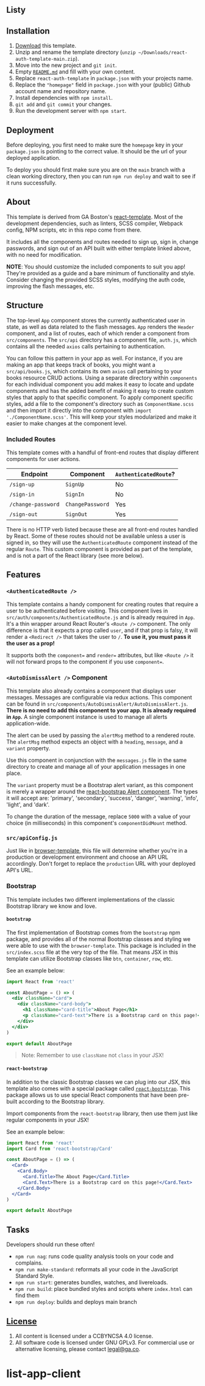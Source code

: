 ## Listy

## Installation

1. [Download](../../archive/main.zip) this template.
1. Unzip and rename the template directory (`unzip ~/Downloads/react-auth-template-main.zip`).
1. Move into the new project and `git init`.
1. Empty [`README.md`](README.md) and fill with your own content.
1. Replace `react-auth-template` in `package.json` with your
   projects name.
1. Replace the `"homepage"` field in `package.json` with your (public) Github
   account name and repository name.
1. Install dependencies with `npm install`.
1. `git add` and `git commit` your changes.
1. Run the development server with `npm start`.

## Deployment

Before deploying, you first need to make sure the `homepage` key in your
`package.json` is pointing to the correct value. It should be the url of your
deployed application.

To deploy you should first make sure you are on the `main` branch with a
clean working directory, then you can run `npm run deploy` and wait to see if
it runs successfully.

## About

This template is derived from GA Boston's [react-template](https://git.generalassemb.ly/ga-wdi-boston/react-template).
Most of the development dependencies, such as linters, SCSS compiler, Webpack
config, NPM scripts, etc in this repo come from there.

It includes all the components and routes needed to sign up, sign in, change
passwords, and sign out of an API built with either template linked above, with
no need for modification.

**NOTE**: You should customize the included components to suit you app! They're
provided as a guide and a bare minimum of functionality and style. Consider
changing the provided SCSS styles, modifying the auth code, improving the flash
messages, etc.

## Structure

The top-level `App` component stores the currently authenticated
user in state, as well as data related to the flash messages. `App` renders the
`Header` component, and a list of routes, each of which render a component from
`src/components`. The `src/api` directory has a component file, `auth.js`, which
contains all the needed `axios` calls pertaining to authentication.

You can follow this pattern in your app as well. For instance, if you are making
an app that keeps track of books, you might want a `src/api/books.js`, which
contains its own `axios` call pertaining to your books resource CRUD actions.
Using a separate directory within `components` for each individual component you
add makes it easy to locate and update components and has the added benefit of
making it easy to create custom styles that apply to that specific component.
To apply component specific styles, add a file to the component's directory such
as `ComponentName.scss` and then import it directly into the component with
`import './ComponentName.scss'`.  This will keep your styles modularized and
make it easier to make changes at the component level.

### Included Routes

This template comes with a handful of front-end routes that display
different components for user actions.

| Endpoint         | Component | `AuthenticatedRoute`? |
|------------------|-------------------|-------|
| `/sign-up`       | `SignUp`    | No |
| `/sign-in`       | `SignIn`    | No |
| `/change-password` | `ChangePassword`  | Yes |
| `/sign-out`        | `SignOut`   | Yes |

There is no HTTP verb listed because these are all front-end routes handled by
React. Some of these routes should not be available unless a user is signed in,
so they will use the `AuthenticatedRoute` component instead of the regular
`Route`. This custom component is provided as part of the template, and is not
a part of the React library (see more below).

## Features

### `<AuthenticatedRoute />`

This template contains a handy component for creating routes that require a
user to be authenticated before visiting. This component lives in
`src/auth/components/AuthenticatedRoute.js` and is already required in `App`.
It's a thin wrapper around React Router's `<Route />` component. The only
difference is that it expects a prop called `user`, and if that prop is falsy,
it will render a `<Redirect />` that takes the user to `/`. **To use
it, you must pass it the user as a prop!**

It supports both the `component=` and `render=` attributes, but like `<Route />`
it will not forward props to the component if you use `component=`.

### `<AutoDismissAlert />` Component

This template also already contains a component that displays user messages.
Messages are configurable via redux actions.  This component can be found in
`src/components/AutoDismissAlert/AutoDismissAlert.js`. **There is no need to add
this component to your app. It is already required in `App`.**  A single
component instance is used to manage all alerts application-wide.

The alert can be used by passing the `alertMsg` method to a rendered route.  The
`alertMsg` method expects an object with a `heading`, `message`, and a `variant` property.

Use this component in conjunction with the `messages.js` file in the same
directory to create and manage all of your application messages in one place.

The `variant` property must be a Bootstrap alert variant, as this component is merely a
wrapper around the [react-bootstrap Alert
component](https://react-bootstrap.github.io/components/alerts/).  The types it
will accept are: 'primary', 'secondary', 'success', 'danger', 'warning', 'info',
'light', and 'dark'.

 To change the duration of the message, replace `5000` with a value of your
 choice (in milliseconds) in this component's `componentDidMount` method.

### `src/apiConfig.js`

Just like in
[browser-template](https://git.generalassemb.ly/ga-wdi-boston/browser-template),
this file will determine whether you're in a production or development
environment and choose an API URL accordingly. Don't forget to replace the
`production` URL with your deployed API's URL.

### Bootstrap

This template includes two different implementations of the classic Bootstrap
library we know and love.

#### `bootstrap`

The first implementation of Bootstrap comes from the `bootstrap` npm package,
and provides all of the normal Bootstrap classes and styling we were able to
use with the `browser-template`. This package is included in the
`src/index.scss` file at the very top of the file. That means JSX in this
template can utilize Bootstrap classes like `btn`, `container`, `row`, etc.

See an example below:

```jsx
import React from 'react'

const AboutPage = () => (
  <div className="card">
    <div className="card-body">
      <h1 className="card-title">About Page</h1>
      <p className="card-text">There is a Bootstrap card on this page!</p>
    </div>
  </div>
)

export default AboutPage
```

> Note: Remember to use `className` not `class` in your JSX!

#### `react-bootstrap`

In addition to the classic Bootstrap classes we can plug into our JSX, this
template also comes with a special package called [`react-bootstrap`](https://react-bootstrap.github.io/).
This package allows us to use special React components that have been pre-built
according to the Bootstrap library.

Import components from the `react-bootstrap` library, then use them just like
regular components in your JSX!

See an example below:

```jsx
import React from 'react'
import Card from 'react-bootstrap/Card'

const AboutPage = () => (
  <Card>
    <Card.Body>
      <Card.Title>The About Page</Card.Title>
      <Card.Text>There is a Bootstrap card on this page!</Card.Text>
    </Card.Body>
  </Card>
)

export default AboutPage
```

## Tasks

Developers should run these often!

- `npm run nag`: runs code quality analysis tools on your code and complains.
- `npm run make-standard`: reformats all your code in the JavaScript Standard
  Style.
- `npm run start`: generates bundles, watches, and livereloads.
- `npm run build`: place bundled styles and scripts where `index.html` can find
    them
- `npm run deploy`: builds and deploys main branch

## [License](LICENSE)

1. All content is licensed under a CC­BY­NC­SA 4.0 license.
1. All software code is licensed under GNU GPLv3. For commercial use or
    alternative licensing, please contact legal@ga.co.
# list-app-client
